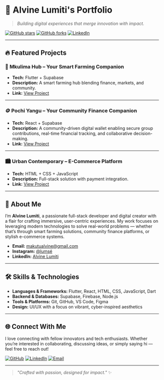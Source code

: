 # 👑 Alvine Lumiti's Portfolio

> _Building digital experiences that merge innovation with impact._

[![GitHub stars](https://img.shields.io/github/stars/Mal-archLumi/portfolio?style=social)](https://github.com/Mal-archLumi/Portfolio/stargazers)
[![GitHub forks](https://img.shields.io/github/forks/Mal-archLumi/your-repo?style=social)](https://github.com/Mal-archLumi/Portfolio/network/members)
[![LinkedIn](https://img.shields.io/badge/LinkedIn-Connect-blue?style=flat&logo=linkedin)]((https://www.linkedin.com/in/alvine-lumiti-7a1a73299/))

---

## 🔥 Featured Projects

### 🌾 **Mkulima Hub – Your Smart Farming Companion**
- **Tech:** Flutter + Supabase  
- **Description:** A smart farming hub blending finance, markets, and community.
- **Link:** [View Project](#)

---

### 🪙 **Pochi Yangu – Your Community Finance Companion**
- **Tech:** React + Supabase  
- **Description:** A community-driven digital wallet enabling secure group contributions, real-time financial tracking, and collaborative decision-making.
- **Link:** [View Project](#)

---

### 🏙️ **Urban Contemporary – E-Commerce Platform**
- **Tech:** HTML + CSS + JavaScript  
- **Description:** Full-stack solution with payment integration.
- **Link:** [View Project](#)

---

## 🚀 About Me

I’m **Alvine Lumiti**, a passionate full-stack developer and digital creator with a flair for crafting immersive, user-centric experiences. My work focuses on leveraging modern technologies to solve real-world problems — whether that’s through smart farming solutions, community finance platforms, or stylish e-commerce systems.

- **Email:** [makutualvine@gmail.com](mailto:makutualvine@gmail.com)
- **Instagram:** [@lumsé](https://instagram.com/lumsé)
- **LinkedIn:** [Alvine Lumiti](https://linkedin.com/in/your-link)

---

## 🛠️ Skills & Technologies

- **Languages & Frameworks:** Flutter, React, HTML, CSS, JavaScript, Dart
- **Backend & Databases:** Supabase, Firebase, Node.js
- **Tools & Platforms:** Git, GitHub, VS Code, Figma
- **Design:** UI/UX with a focus on vibrant, cyber-inspired aesthetics

---

## 🌐 Connect With Me

I love connecting with fellow innovators and tech enthusiasts. Whether you’re interested in collaborating, discussing ideas, or simply saying hi — feel free to reach out!

[![GitHub](https://img.shields.io/badge/GitHub-Connect-black?style=for-the-badge&logo=github)](https://github.com/your-username)
[![LinkedIn](https://img.shields.io/badge/LinkedIn-Connect-blue?style=for-the-badge&logo=linkedin)](https://linkedin.com/in/your-link)
[![Email](https://img.shields.io/badge/Email-Contact-red?style=for-the-badge&logo=gmail)](mailto:makutualvine@gmail.com)

---

> _"Crafted with passion, designed for impact."_ ✨

